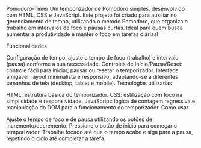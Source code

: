 Pomodoro-Timer
Um temporizador de Pomodoro simples, desenvolvido com HTML, CSS e JavaScript. Este projeto foi criado para auxiliar no gerenciamento de tempo, utilizando o método Pomodoro, que organiza o trabalho em intervalos de foco e pausas curtas. Ideal para quem busca aumentar a produtividade e manter o foco em tarefas diárias!

Funcionalidades

Configuração de tempo: ajuste o tempo de foco (trabalho) e intervalo (pausa) conforme a sua necessidade.
Controles de Início/Pausa/Reset: controle fácil para iniciar, pausar ou resetar o temporizador.
Interface amigável: layout minimalista e responsivo, adaptando-se a diferentes tamanhos de tela (desktop, tablet e mobile).
Tecnologias utilizadas

HTML: estrutura básica do temporizador.
CSS: estilização com foco na simplicidade e responsividade.
JavaScript: lógica de contagem regressiva e manipulação do DOM para o funcionamento do temporizador.
Como usar

Ajuste o tempo de foco e de pausa utilizando os botões de incremento/decremento.
Pressione o botão de início para começar o temporizador.
Trabalhe focado até que o tempo acabe e siga para a pausa, repetindo o ciclo até completar a tarefa.
